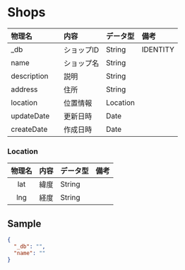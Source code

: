 # Shops
| 物理名      | 内容        |  データ型    | 備考         |
|:------------|:------------|:-------------|:-------------|
| _db         | ショップID  | String       |IDENTITY      |
| name        | ショップ名  | String       |              |
| description | 説明        | String       |              |
| address     | 住所        | String       |              |
| location    | 位置情報    | Location     |              |
| updateDate　| 更新日時    | Date         |              |
| createDate  | 作成日時    | Date         |              |

### Location
| 物理名      | 内容        | データ型     | 備考         |
|:-----------:|:------------|:-------------|:-------------|
| lat         | 緯度        | String       |              |
| lng         | 経度        | String       |              |


## Sample
```json
{
  "_db": "",
  "name": ""
}
```
